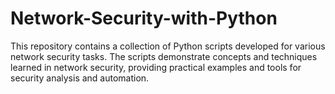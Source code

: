 # Network-Security-with-Python
This repository contains a collection of Python scripts developed for various network security tasks. The scripts demonstrate concepts and techniques learned in network security, providing practical examples and tools for security analysis and automation.
